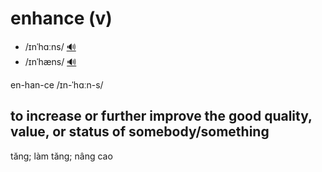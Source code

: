 # enhance (v)

- /ɪnˈhɑːns/ [🔊](https://www.oxfordlearnersdictionaries.com/media/english/uk_pron/e/enh/enhan/enhance__gb_2.mp3)
- /ɪnˈhæns/ [🔊](https://www.oxfordlearnersdictionaries.com/media/english/us_pron/e/enh/enhan/enhance__us_3.mp3)

en-han-ce /ɪn-ˈhɑːn-s/

## to increase or further improve the good quality, value, or status of somebody/something

tăng; làm tăng; nâng cao